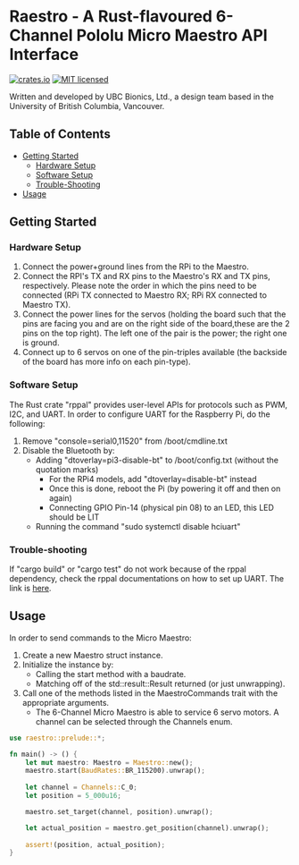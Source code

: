 # Raestro - A Rust-flavoured 6-Channel Pololu Micro Maestro API Interface
[![crates.io](https://meritbadge.herokuapp.com/raestro)](https://crates.io/crates/raestro)
[![MIT licensed](https://img.shields.io/badge/license-MIT-blue.svg)](LICENSE.txt)

Written and developed by UBC Bionics, Ltd., a design team based in the University of British Columbia, Vancouver.

## Table of Contents
- [Getting Started](#Getting-Started)
	- [Hardware Setup](#Hardware-Setup)
	- [Software Setup](#Software-Setup)
	- [Trouble-Shooting](#Trouble-Shooting)
- [Usage](#Usage)

## Getting Started

### Hardware Setup
1. Connect the power+ground lines from the RPi to the Maestro.
2. Connect the RPI's TX and RX pins to the Maestro's RX and TX pins, respectively. Please note the order in which the pins need to be connected (RPi TX connected to Maestro RX; RPi RX connected to Maestro TX).
3. Connect the power lines for the servos (holding the board such that the pins are facing you and are on the right side of the board,these are the 2 pins on the top right). The left one of the pair is the power; the right one is ground.
4. Connect up to 6 servos on one of the pin-triples available (the backside of the board has more info on each pin-type).

### Software Setup
The Rust crate "rppal" provides user-level APIs for protocols such as PWM, I2C, and UART.
In order to configure UART for the Raspberry Pi, do the following:
1. Remove "console=serial0,11520" from /boot/cmdline.txt
2. Disable the Bluetooth by:
	* Adding "dtoverlay=pi3-disable-bt" to /boot/config.txt (without the quotation marks)
		* For the RPi4 models, add "dtoverlay=disable-bt" instead
		* Once this is done, reboot the Pi (by powering it off and then on again)
		* Connecting GPIO Pin-14 (physical pin 08) to an LED, this LED should be LIT
	* Running the command "sudo systemctl disable hciuart"

### Trouble-shooting
If "cargo build" or "cargo test" do not work because of the rppal dependency, check the rppal documentations on how to set up UART.
The link is [here](https://docs.rs/rppal/0.11.3/rppal/uart/index.html).

## Usage
In order to send commands to the Micro Maestro:
1. Create a new Maestro struct instance.
2. Initialize the instance by:
	* Calling the start method with a baudrate.
	* Matching off of the std::result::Result returned (or just unwrapping).
3. Call one of the methods listed in the MaestroCommands trait with the appropriate arguments.
	* The 6-Channel Micro Maestro is able to service 6 servo motors. A channel can be selected through the Channels enum.
```rust
use raestro::prelude::*;

fn main() -> () {
	let mut maestro: Maestro = Maestro::new();
	maestro.start(BaudRates::BR_115200).unwrap();
    
	let channel = Channels::C_0;
	let position = 5_000u16;

	maestro.set_target(channel, position).unwrap();

	let actual_position = maestro.get_position(channel).unwrap();
	
	assert!(position, actual_position);
}
```
